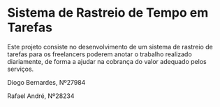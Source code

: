 # Sistema de Rastreio de Tempo em Tarefas
Este projeto consiste no desenvolvimento de um sistema de rastreio de tarefas para os freelancers poderem anotar o trabalho realizado diariamente, de forma a ajudar na cobrança do valor adequado pelos serviços.

Diogo Bernardes, Nº27984

Rafael André, Nº28234
